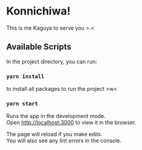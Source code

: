 # Konnichiwa!

This is me Kaguya to serve you >.<

## Available Scripts

In the project directory, you can run:

### `yarn install`

to install all packages to run the project >w<

### `yarn start`

Runs the app in the development mode.\
Open [http://localhost:3000](http://localhost:3000) to view it in the browser.

The page will reload if you make edits.\
You will also see any lint errors in the console.

